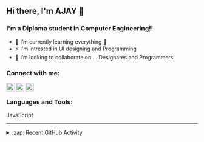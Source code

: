 ## Hi there, I'm AJAY 👋

### I'm a Diploma student in Computer Engineering!!

- 🌱 I’m currently learning everything 🤣
- ⚡ I'm intrested in UI designing and Programming
- 💞️ I’m looking to collaborate on ... Designares and Programmers

### Connect with me:

[<img align="left" alt="gmail.com" width="22px" src="https://image.flaticon.com/icons/png/512/324/324123.png" />][gmail]

[<img align="left" alt="Ajay | Whatsapp" width="22px" src="https://image.flaticon.com/icons/png/512/2111/2111763.png" />][whatsapp]

[<img align="left" alt="Ajay | Instagram" width="22px" src="https://image.flaticon.com/icons/png/512/2111/2111421.png" />][instagram]

<br />

### Languages and Tools:
JavaScript
<br />

---

<details>
  <summary>:zap: Recent GitHub Activity</summary>
  
<!--START_SECTION:activity-->
1. 😜 First Android Project [QR Registry](https://github.com/AjayCherayi/QR-Registry)

<!--END_SECTION:activity-->

</details>


[instagram]: https://www.instagram.com/aj.ay.c
[whatsapp]: https://wa.me/9947116012
[gmail]: mailto:ajayinbox@gmail.com
